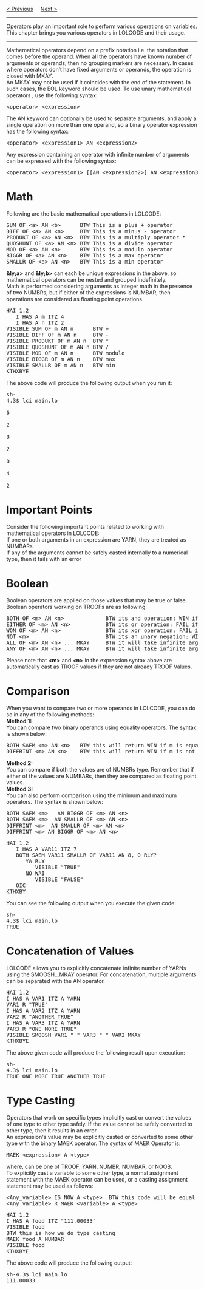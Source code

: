 <a href="Types.md">&lt; Previous</a>
&nbsp;&nbsp;&nbsp;
<a href="InputAndOutput.md">Next &gt;</a>
<hr>
Operators play an important role to perform various operations on variables. This chapter brings you various operators in LOLCODE and their usage.
<hr>
Mathematical operators depend on a prefix notation i.e. the notation that comes before the operand. When all the operators have known number of arguments or operands, then no grouping markers are necessary. In cases where operators don’t have fixed arguments or operands, the operation is closed with MKAY.
<br>
An MKAY may not be used if it coincides with the end of the statement. In such cases, the EOL keyword should be used. To use unary mathematical operators , use the following syntax:
<pre>&lt;operator&gt; &lt;expression&gt;</pre>
The AN keyword can optionally be used to separate arguments, and apply a single operation on more than one operand, so a binary operator expression has the following syntax:
<pre>&lt;operator&gt; &lt;expression1&gt; AN &lt;expression2&gt;</pre>
Any expression containing an operator with infinite number of arguments can be expressed with the following syntax:
<pre>&lt;operator&gt; &lt;expression1&gt; [[AN &lt;expression2&gt;] AN &lt;expression3&gt; ...] MKAY</pre>
<h1>Math</h1>
Following are the basic mathematical operations in LOLCODE:
<pre>
SUM OF &lt;a&gt; AN &lt;b&gt;      BTW This is a plus + operator
DIFF OF &lt;a&gt; AN &lt;n&gt;     BTW This is a minus - operator
PRODUKT OF &lt;a&gt; AN &lt;n&gt;  BTW This is a multiply operator *
QUOSHUNT OF &lt;a&gt; AN &lt;n&gt; BTW This is a divide operator
MOD OF &lt;a&gt; AN &lt;n&gt;      BTW This is a modulo operator
BIGGR OF &lt;a&gt; AN &lt;n&gt;    BTW This is a max operator
SMALLR OF &lt;a&gt; AN &lt;n&gt;   BTW This is a min operator
</pre>
<b>&ly;a&gt;</b> and <b>&ly;b&gt;</b> can each be unique expressions in the above, so mathematical operators can be nested and grouped indefinitely.
<br>
Math is performed considering arguments as integer math in the presence of two NUMBRs, but if either of the expressions is NUMBAR, then operations are considered as floating point operations.
<pre>
HAI 1.2
   I HAS A m ITZ 4
   I HAS A n ITZ 2
VISIBLE SUM OF m AN n      BTW +
VISIBLE DIFF OF m AN n     BTW -
VISIBLE PRODUKT OF m AN n  BTW *
VISIBLE QUOSHUNT OF m AN n BTW /
VISIBLE MOD OF m AN n      BTW modulo
VISIBLE BIGGR OF m AN n    BTW max
VISIBLE SMALLR OF m AN n   BTW min
KTHXBYE
</pre>
The above code will produce the following output when you run it:
<pre>
sh-
4.3$ lci main.lo<br>
6<br>
2<br>
8<br>
2<br>
0<br>
4<br>
2
</pre>
<h1>Important Points</h1>
Consider the following important points related to working with mathematical operators in LOLCODE:
<br>
If one or both arguments in an expression are YARN, they are treated as NUMBARs.
<br>
If any of the arguments cannot be safely casted internally to a numerical type, then it fails with an error
<h1>Boolean</h1>
Boolean operators are applied on those values that may be true or false. Boolean operators working on TROOFs are as following:
<pre>
BOTH OF &lt;m&gt; AN &lt;n&gt;             BTW its and operation: WIN if m = WIN and n = WIN
EITHER OF &lt;m&gt; AN &lt;n&gt;           BTW its or operation: FAIL iff m = FAIL, n = FAIL
WON OF &lt;m&gt; AN &lt;n&gt;              BTW its xor operation: FAIL if m = n
NOT &lt;m&gt;                        BTW its an unary negation: WIN if m = FAIL
ALL OF &lt;m&gt; AN &lt;n&gt; ... MKAY     BTW it will take infinite arguments and apply AND
ANY OF &lt;m&gt; AN &lt;n&gt; ... MKAY     BTW it will take infinite arguments and apply OR.
</pre>
Please note that <b>&lt;m&gt;</b> and <b>&lt;n&gt;</b> in the expression syntax above are automatically cast as TROOF values if they are not already TROOF Values.
<h1>Comparison</h1>
When you want to compare two or more operands in LOLCODE, you can do so in any of the following methods:
<br>
<b>Method 1:</b>
<br>
You can compare two binary operands using equality operators. The syntax is shown below:
<pre>
BOTH SAEM &lt;m&gt; AN &lt;n&gt;   BTW this will return WIN if m is equal to n
DIFFRINT &lt;m&gt; AN &lt;n&gt;    BTW this will return WIN if m is not equal to n
</pre>
<b>Method 2:</b>
<br>
You can compare if both the values are of NUMBRs type. Remember that if either of the values are NUMBARs, then they are compared as floating point values.
<br>
<b>Method 3:</b>
<br>
You can also perform comparison using the minimum and maximum operators. The syntax is shown below:
<pre>
BOTH SAEM &lt;m&gt;   AN BIGGR OF &lt;m&gt; AN &lt;n&gt;
BOTH SAEM &lt;m&gt;  AN SMALLR OF &lt;m&gt; AN &lt;n&gt;
DIFFRINT &lt;m&gt;  AN SMALLR OF &lt;m&gt; AN &lt;n&gt;
DIFFRINT &lt;m&gt; AN BIGGR OF &lt;m&gt; AN &lt;n&gt;
</pre>
<pre>
HAI 1.2
   I HAS A VAR11 ITZ 7
   BOTH SAEM VAR11 SMALLR OF VAR11 AN 8, O RLY?
      YA RLY
         VISIBLE "TRUE"
      NO WAI
         VISIBLE "FALSE"
   OIC
KTHXBY
</pre>
You can see the following output when you execute the given code:
<pre>
sh-
4.3$ lci main.lo
TRUE
</pre>
<h1>Concatenation of Values</h1>
LOLCODE allows you to explicitly concatenate infinite number of YARNs using the SMOOSH…MKAY operator. For concatenation, multiple arguments can be separated with the AN operator.
<pre>
HAI 1.2
I HAS A VAR1 ITZ A YARN
VAR1 R "TRUE"
I HAS A VAR2 ITZ A YARN
VAR2 R "ANOTHER TRUE"
I HAS A VAR3 ITZ A YARN
VAR3 R "ONE MORE TRUE"
VISIBLE SMOOSH VAR1 " " VAR3 " " VAR2 MKAY
KTHXBYE
</pre>
The above given code will produce the following result upon execution:
<pre>
sh-
4.3$ lci main.lo
TRUE ONE MORE TRUE ANOTHER TRUE
</pre>
<h1>Type Casting</h1>
Operators that work on specific types implicitly cast or convert the values of one type to other type safely. If the value cannot be safely converted to other type, then it results in an error.
<br>
An expression's value may be explicitly casted or converted to some other type with the binary MAEK operator. The syntax of MAEK Operator is:
<pre>MAEK &lt;expression&gt; A &lt;type&gt;</pre>
where, <type> can be one of TROOF, YARN, NUMBR, NUMBAR, or NOOB.
<br>
To explicitly cast a variable to some other type, a normal assignment statement with the MAEK operator can be used, or a casting assignment statement may be used as follows:
<pre>
&lt;Any_variable&gt; IS NOW A &lt;type&gt;  BTW this code will be equal to
&lt;Any_variable&gt; R MAEK &lt;variable&gt; A &lt;type&gt;
</pre>
<pre>
HAI 1.2
I HAS A food ITZ "111.00033"
VISIBLE food
BTW this is how we do type casting
MAEK food A NUMBAR
VISIBLE food
KTHXBYE
</pre>
The above code will produce the following output:
<pre>
sh-4.3$ lci main.lo
111.00033
</pre>
